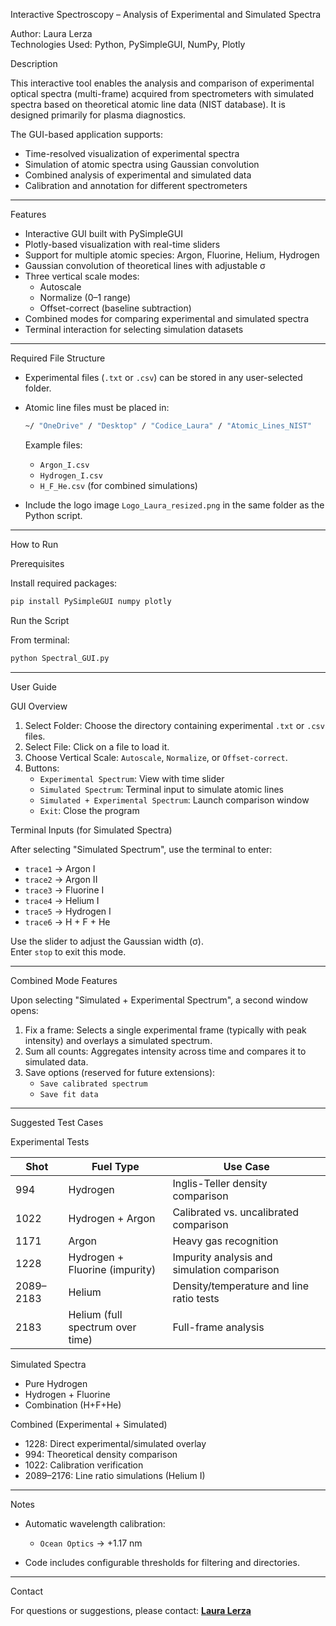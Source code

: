 Interactive Spectroscopy – Analysis of Experimental and Simulated Spectra

Author: Laura Lerza  
Technologies Used: Python, PySimpleGUI, NumPy, Plotly  

Description

This interactive tool enables the analysis and comparison of experimental optical spectra (multi-frame) acquired from spectrometers with simulated spectra based on theoretical atomic line data (NIST database). It is designed primarily for plasma diagnostics.

The GUI-based application supports:
- Time-resolved visualization of experimental spectra
- Simulation of atomic spectra using Gaussian convolution
- Combined analysis of experimental and simulated data
- Calibration and annotation for different spectrometers

---

Features

- Interactive GUI built with PySimpleGUI
- Plotly-based visualization with real-time sliders
- Support for multiple atomic species: Argon, Fluorine, Helium, Hydrogen
- Gaussian convolution of theoretical lines with adjustable σ
- Three vertical scale modes:
  - Autoscale
  - Normalize (0–1 range)
  - Offset-correct (baseline subtraction)
- Combined modes for comparing experimental and simulated spectra
- Terminal interaction for selecting simulation datasets

---

Required File Structure

- Experimental files (`.txt` or `.csv`) can be stored in any user-selected folder.
- Atomic line files must be placed in:

  ```bash
  ~/ "OneDrive" / "Desktop" / "Codice_Laura" / "Atomic_Lines_NIST"
  ```

  Example files:
  - `Argon_I.csv`
  - `Hydrogen_I.csv`
  - `H_F_He.csv` (for combined simulations)

- Include the logo image `Logo_Laura_resized.png` in the same folder as the Python script.

---

How to Run

Prerequisites

Install required packages:

```bash
pip install PySimpleGUI numpy plotly
```

Run the Script

From terminal:

```bash
python Spectral_GUI.py
```

---

User Guide

GUI Overview

1. Select Folder: Choose the directory containing experimental `.txt` or `.csv` files.
2. Select File: Click on a file to load it.
3. Choose Vertical Scale: `Autoscale`, `Normalize`, or `Offset-correct`.
4. Buttons:
   - `Experimental Spectrum`: View with time slider
   - `Simulated Spectrum`: Terminal input to simulate atomic lines
   - `Simulated + Experimental Spectrum`: Launch comparison window
   - `Exit`: Close the program

Terminal Inputs (for Simulated Spectra)

After selecting "Simulated Spectrum", use the terminal to enter:

- `trace1` → Argon I  
- `trace2` → Argon II  
- `trace3` → Fluorine I  
- `trace4` → Helium I  
- `trace5` → Hydrogen I  
- `trace6` → H + F + He  

Use the slider to adjust the Gaussian width (σ).  
Enter `stop` to exit this mode.

---

Combined Mode Features

Upon selecting "Simulated + Experimental Spectrum", a second window opens:

1. Fix a frame: Selects a single experimental frame (typically with peak intensity) and overlays a simulated spectrum.
2. Sum all counts: Aggregates intensity across time and compares it to simulated data.
3. Save options (reserved for future extensions):
   - `Save calibrated spectrum`
   - `Save fit data`

---

Suggested Test Cases

 Experimental Tests

| Shot      | Fuel Type                          | Use Case                                           |
|-----------|------------------------------------|----------------------------------------------------|
| 994       | Hydrogen                           | Inglis-Teller density comparison                   |
| 1022      | Hydrogen + Argon                   | Calibrated vs. uncalibrated comparison             |
| 1171      | Argon                              | Heavy gas recognition                              |
| 1228      | Hydrogen + Fluorine (impurity)     | Impurity analysis and simulation comparison        |
| 2089–2183 | Helium                             | Density/temperature and line ratio tests           |
| 2183      | Helium (full spectrum over time)   | Full-frame analysis                                |

Simulated Spectra

- Pure Hydrogen
- Hydrogen + Fluorine
- Combination (H+F+He)

Combined (Experimental + Simulated)

- 1228: Direct experimental/simulated overlay
- 994: Theoretical density comparison
- 1022: Calibration verification
- 2089–2176: Line ratio simulations (Helium I)

---

Notes

- Automatic wavelength calibration:
  - `Ocean Optics` → +1.17 nm

- Code includes configurable thresholds for filtering and directories.

---

Contact

For questions or suggestions, please contact: **[Laura Lerza](mail:laura.lerza@studio.unibo.it)**